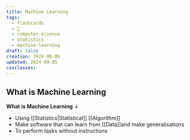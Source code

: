 ```yaml
---
title: Machine Learning
tags:
  - flashcards
  - 🌱
  - computer-science
  - statistics
  - machine-learning
draft: false
creation: 2024-09-05
updated: 2024-09-05
cssclasses: 
---
```

## What is Machine Learning

**What is Machine Learning**
↓
- Using [[Statistics|Statistical]] [[Algorithm]]
- Make software that can learn from [[Data]]and make generalisations
- To perform tasks without instructions
<!--SR:!2024-12-30,14,290-->